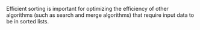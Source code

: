 Efficient sorting is important for optimizing the efficiency of other algorithms (such as search and merge algorithms) that require input data to be in sorted lists.

